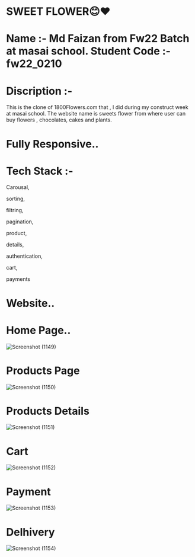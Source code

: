 
# SWEET FLOWER😊❤️
# Name :- Md Faizan from Fw22 Batch at masai school. Student Code :- fw22_0210

# Discription :- 
This is the clone of 1800Flowers.com that , I did during my construct week at masai school.
The website name is sweets flower from where user can buy flowers , chocolates, cakes and plants.

# Fully Responsive..
# Tech Stack :-
Carousal,

sorting,

filtring,

pagination,

product,

details,

authentication,

cart,

payments

# Website..

# Home Page..
![Screenshot (1149)](https://user-images.githubusercontent.com/106812942/221487227-7d71d56f-d5d3-432d-b0ad-693a459128db.png)

# Products Page
![Screenshot (1150)](https://user-images.githubusercontent.com/106812942/221487682-0ee6a2ba-f81a-461e-b739-c45e02e4510b.png)


# Products Details
![Screenshot (1151)](https://user-images.githubusercontent.com/106812942/221487718-00319f76-4d5f-4235-be50-e02c1c6ee08a.png)

# Cart
![Screenshot (1152)](https://user-images.githubusercontent.com/106812942/221487747-34b7ed38-4743-4eb7-af27-549cfd0c74d0.png)

# Payment
![Screenshot (1153)](https://user-images.githubusercontent.com/106812942/221487830-0e5b289d-3826-4da8-8d68-049d1a6ae879.png)

# Delhivery
![Screenshot (1154)](https://user-images.githubusercontent.com/106812942/221487890-94abb563-f91f-4216-8e60-a1f51e996bec.png)
